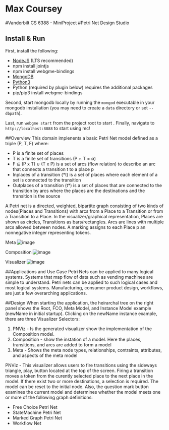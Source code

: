 # Max Coursey
#Vanderbilt CS 6388 - MiniProject
#Petri Net Design Studio

## Install & Run
First, install the following:
- [NodeJS](https://nodejs.org/en/) (LTS recommended)
- npm install jointjs
- npm install webgme-bindings
- [MongoDB](https://www.mongodb.com/)
- [Python3](https://www.python.org/downloads/)
- Python (required by plugin below) requires the additional packages
- pip/pip3 install webgme-bindings

Second, start mongodb locally by running the `mongod` executable in your mongodb installation (you may need to create a `data` directory or set `--dbpath`).

Last, run `webgme start` from the project root to start . Finally, navigate to `http://localhost:8888` to start using mc!


##Overview
This domain implenents a basic Petri Net model defined as a triple (P, T, F) where:
- P is a finite set of places
- T is a finite set of transitions (P ∩ T = ∅)
- F ⊆ (P x T) ∪ (T x P) is a set of arcs (flow relation) to describe an arc that connects a transition t to a place p
- Inplaces of a transition (*t) is a set of places where each element of a set is connected to the transition 
- Outplaces of a transition (t*) is a set of places that are connected to the transition by arcs where the places are the destinations and the transition is the source

A Petri net is a directed, weighted, bipartite graph consisting of two kinds of nodes(Places and Transitions) with arcs from a Place to a Transition or from a Transition to a Place. In the visualizer/graphical representation, Places are shown as circles, Transitions as bars/rectangles. Arcs are lines with multiple arcs allowed between nodes. A marking assigns to each Place p an nonnegative integer representing tokens.

Meta
![image](https://user-images.githubusercontent.com/49755125/116700466-cd53b080-a994-11eb-8b83-c8c3503ff60c.png)

Composition
![image](https://user-images.githubusercontent.com/49755125/116700517-dba1cc80-a994-11eb-83df-11ea1eeea983.png)

Visualizer
![image](https://user-images.githubusercontent.com/49755125/116700587-ef4d3300-a994-11eb-93af-cab01ac11820.png)

##Applications and Use Case
Petri Nets can be applied to many logical systems.  Systems that map flow of data such as vending machines are simple to understand.  Petri nets can be applied to such logical cases and most logical systems. Manufacturing, consumer product design, workflows, are just a few overarching applications.

##Design
When starting the application, the heirarchal tree on the right panel shows the Root, FCO, Meta Model, and Instance Model example (newName in initial startup).
Clicking on the newName instance example, there are three Visualizer Selectors:
1. PNViz - Is the generated visualizer show the implementation of the Composition model.
3. Composition - show the instation of a model.  Here the places, transitions, and arcs are added to form a model
4. Meta - Shows the meta node types, relationships, contraints, attributes, and aspects of the meta model


PNViz - This visualizer allows users to fire transitions using the sideways triangle, play, button located at the top of the screen.  Firing a transition moves a token from the curently selected place to the next place in the model.  If there exist two or more destinations, a selection is required.  The model can be reset to the initial node.  Also, the question mark button examines the current model and determines whether the model meets one or more of the following graph definitions:
- Free Choice Petri Net
- StateMachine Petri Net
- Marked Graph Petri Net
- Workflow Net 
